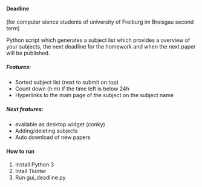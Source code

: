 #### Deadline
(for computer sience students of university of Freiburg im Breisgau second term)

Python script which generates a subject list which provides a overview of
your subjects, the next deadline for the homework and when the next paper
will be published.

##### Features:
  - Sorted subject list (next to submit on top)
  - Count down (h:m) if the time left is below 24h
  - Hyperlinks to the main page of the subject on the subject name

##### Next features:
  - available as desktop widget (conky)
  - Adding/deleting subjects
  - Auto download of new papers

#### How to run
1. Install Python 3
2. Intall Tkinter
3. Run gui_deadline.py
